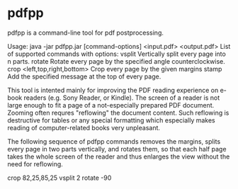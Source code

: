 pdfpp
=====
pdfpp is a command-line tool for pdf postprocessing.

Usage: java -jar pdfpp.jar <command> [command-options] <input.pdf> <output.pdf>
List of supported commands with options:
 vsplit <n>
    Vertically split every page into n parts.
 rotate <degrees>
    Rotate every page by the specified angle counterclockwise.
 crop <left,top,right,bottom>
    Crop every page by the given margins
 stamp <message>
    Add the specified message at the top of every page.


This tool is intented mainly for improving the PDF reading experience on e-book readers (e.g. Sony Reader, or Kindle). The screen of a reader is not large enough to fit a page of a not-especially prepared PDF document. Zooming often requres "reflowing" the document content. Such reflowing is destructive for tables or any special formatting which especially makes reading of computer-related books very unpleasant.

The following sequence of pdfpp commands removes the margins, splits every page in two parts vertically, and rotates them, so that each half page takes the whole screen of the reader and thus enlarges the view without the need for reflowing.

crop 82,25,85,25
vsplit 2
rotate -90

